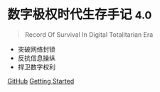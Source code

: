 # 数字极权时代生存手记 <small>4.0</small>

> Record Of Survival In Digital Totalitarian Era

- 突破网络封锁
- 反抗信息操纵
- 捍卫数字权利

[GitHub](https://github.com/reconsidera/reconsidera.github.io/)
[Getting Started](README)
